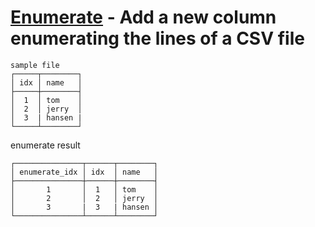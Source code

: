 # [Enumerate](../src-tauri/src/lib/cmd/enumerate.rs) - Add a new column enumerating the lines of a CSV file

```
sample file
┌─────┬────────┐
│ idx │ name   │
├─────┼────────┤
│  1  │ tom    │
│  2  │ jerry  │
│  3  | hansen |
└─────┴────────┘
```


enumerate result
```
┌───────────────┬──────┬────────┐
│ enumerate_idx │ idx  │ name   │
├───────────────┼──────┼────────┤
│       1       │  1   │ tom    │
│       2       │  2   │ jerry  │
│       3       |  3   | hansen │
└───────────────┴──────┴────────┘
```